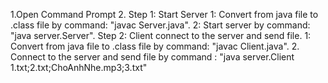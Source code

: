 1.Open Command Prompt 
2.
Step 1: 
Start Server 1: Convert from java file to .class file by command: "javac Server.java". 
2: Start server by command: "java server.Server". 
Step 2: Client connect to the server and send file. 
1: Convert from java file to .class file by command: "javac Client.java". 
2. Connect to the server and send file by command : "java server.Client 1.txt;2.txt;ChoAnhNhe.mp3;3.txt"